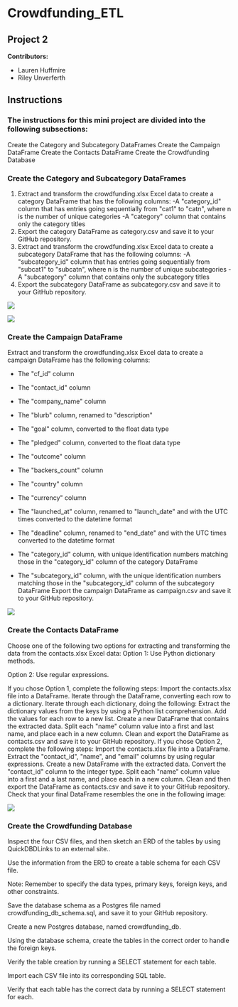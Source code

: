 # Crowdfunding_ETL

## Project 2
**Contributors:**
- Lauren Huffmire
- Riley Unverferth

## Instructions

### The instructions for this mini project are divided into the following subsections:

Create the Category and Subcategory DataFrames
Create the Campaign DataFrame
Create the Contacts DataFrame
Create the Crowdfunding Database

### Create the Category and Subcategory DataFrames

1. Extract and transform the crowdfunding.xlsx Excel data to create a category DataFrame that has the following columns:
  -A "category_id" column that has entries going sequentially from "cat1" to "catn", where n is the number of unique categories
  -A "category" column that contains only the category titles
2. Export the category DataFrame as category.csv and save it to your GitHub repository.
3. Extract and transform the crowdfunding.xlsx Excel data to create a subcategory DataFrame that has the following columns:
  -A "subcategory_id" column that has entries going sequentially from "subcat1" to "subcatn", where n is the number of unique subcategories
  -A "subcategory" column that contains only the subcategory titles
4. Export the subcategory DataFrame as subcategory.csv and save it to your GitHub repository.

![](https://static.bc-edx.com/data/dl-1-2/m13/lms/img/category_DataFrame.png)


![](https://static.bc-edx.com/data/dl-1-2/m13/lms/img/subcategory_DataFrame.png)


### Create the Campaign DataFrame

Extract and transform the crowdfunding.xlsx Excel data to create a campaign DataFrame has the following columns:
- The "cf_id" column

- The "contact_id" column

- The "company_name" column

- The "blurb" column, renamed to "description"

- The "goal" column, converted to the float data type

- The "pledged" column, converted to the float data type

- The "outcome" column

- The "backers_count" column

- The "country" column

- The "currency" column

- The "launched_at" column, renamed to "launch_date" and with the UTC times converted to the datetime format

- The "deadline" column, renamed to "end_date" and with the UTC times converted to the datetime format

- The "category_id" column, with unique identification numbers matching those in the "category_id" column of the category DataFrame

- The "subcategory_id" column, with the unique identification numbers matching those in the "subcategory_id" column of the subcategory DataFrame
Export the campaign DataFrame as campaign.csv and save it to your GitHub repository.

![](https://static.bc-edx.com/data/dl-1-2/m13/lms/img/campaign_DataFrame.png)


### Create the Contacts DataFrame

Choose one of the following two options for extracting and transforming the data from the contacts.xlsx Excel data:
Option 1: Use Python dictionary methods.

Option 2: Use regular expressions.

If you chose Option 1, complete the following steps:
Import the contacts.xlsx file into a DataFrame.
Iterate through the DataFrame, converting each row to a dictionary.
Iterate through each dictionary, doing the following:
Extract the dictionary values from the keys by using a Python list comprehension.
Add the values for each row to a new list.
Create a new DataFrame that contains the extracted data.
Split each "name" column value into a first and last name, and place each in a new column.
Clean and export the DataFrame as contacts.csv and save it to your GitHub repository.
If you chose Option 2, complete the following steps:
Import the contacts.xlsx file into a DataFrame.
Extract the "contact_id", "name", and "email" columns by using regular expressions.
Create a new DataFrame with the extracted data.
Convert the "contact_id" column to the integer type.
Split each "name" column value into a first and a last name, and place each in a new column.
Clean and then export the DataFrame as contacts.csv and save it to your GitHub repository.
Check that your final DataFrame resembles the one in the following image:

![](https://static.bc-edx.com/data/dl-1-2/m13/lms/img/contact_DataFrame_final.png)


### Create the Crowdfunding Database

Inspect the four CSV files, and then sketch an ERD of the tables by using QuickDBDLinks to an external site..

Use the information from the ERD to create a table schema for each CSV file.

Note: Remember to specify the data types, primary keys, foreign keys, and other constraints.

Save the database schema as a Postgres file named crowdfunding_db_schema.sql, and save it to your GitHub repository.

Create a new Postgres database, named crowdfunding_db.

Using the database schema, create the tables in the correct order to handle the foreign keys.

Verify the table creation by running a SELECT statement for each table.

Import each CSV file into its corresponding SQL table.

Verify that each table has the correct data by running a SELECT statement for each.
